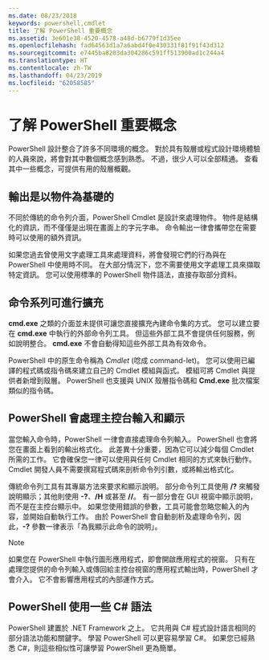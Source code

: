 ```yaml
---
ms.date: 08/23/2018
keywords: powershell,cmdlet
title: 了解 PowerShell 重要概念
ms.assetid: 3e601e38-4520-4578-a48d-b6779f1d35ee
ms.openlocfilehash: fad64563d1a7a6abd4f0e430331f81f91f43d312
ms.sourcegitcommit: e7445ba8203da304286c591ff513900ad1c244a4
ms.translationtype: HT
ms.contentlocale: zh-TW
ms.lasthandoff: 04/23/2019
ms.locfileid: "62058585"
---
```

# <a name="understanding-important-powershell-concepts"></a>了解 PowerShell 重要概念

PowerShell 設計整合了許多不同環境的概念。 對於具有殼層或程式設計環境體驗的人員來說，將會對其中數個概念感到熟悉。 不過，很少人可以全部精通。 查看其中一些概念，可提供有用的殼層概觀。

## <a name="output-is-object-based"></a>輸出是以物件為基礎的

不同於傳統的命令列介面，PowerShell Cmdlet 是設計來處理物件。
物件是結構化的資訊，而不僅僅是出現在畫面上的字元字串。 命令輸出一律會攜帶您在需要時可以使用的額外資訊。

如果您過去曾使用文字處理工具來處理資料，將會發現它們的行為與在 PowerShell 中使用時不同。 在大部分情況下，您不需要使用文字處理工具來擷取特定資訊。 您可以使用標準的 PowerShell 物件語法，直接存取部分資料。

## <a name="the-command-family-is-extensible"></a>命令系列可進行擴充

**cmd.exe** 之類的介面並未提供可讓您直接擴充內建命令集的方式。 您可以建立要在 **cmd.exe** 中執行的外部命令列工具。 但這些外部工具不會提供任何服務，例如說明整合。 **cmd.exe** 不會自動得知這些外部工具為有效命令。

PowerShell 中的原生命令稱為 *Cmdlet* (唸成 command-let)。 您可以使用已編譯的程式碼或指令碼來建立自己的 Cmdlet 模組與函式。 模組可將 Cmdlet 與提供者新增到殼層。 PowerShell 也支援與 UNIX 殼層指令碼和 **Cmd.exe** 批次檔案類似的指令碼。

## <a name="powershell-handles-console-input-and-display"></a>PowerShell 會處理主控台輸入和顯示

當您輸入命令時，PowerShell 一律會直接處理命令列輸入。 PowerShell 也會將您在畫面上看到的輸出格式化。 此差異十分重要，因為它可以減少每個 Cmdlet 所需的工作。 它會確保您一律可以使用與任何 Cmdlet 相同的方式來執行動作。 Cmdlet 開發人員不需要撰寫程式碼來剖析命令列引數，或將輸出格式化。

傳統命令列工具有其專屬方法來要求和顯示說明。 部分命令列工具使用 **/?** 來觸發說明顯示；其他則使用 **-?**、**/H** 或甚至 **//**。 有一部分會在 GUI 視窗中顯示說明，而不是在主控台顯示中。 如果您使用錯誤的參數，工具可能會忽略您輸入的內容，並開始自動執行工作。
由於 PowerShell 會自動剖析及處理命令列，因此，**-?** 參數一律表示「為我顯示此命令的說明」。

> [!NOTE]
> 如果您在 PowerShell 中執行圖形應用程式，即會開啟應用程式的視窗。
> 只有在處理您提供的命令列輸入或傳回給主控台視窗的應用程式輸出時，PowerShell 才會介入。 它不會影響應用程式的內部運作方式。

## <a name="powershell-uses-some-c-syntax"></a>PowerShell 使用一些 C# 語法

PowerShell 建置於 .NET Framework 之上。 它共用與 C# 程式設計語言相同的部分語法功能和關鍵字。 學習 PowerShell 可以更容易學習 C#。 如果您已經熟悉 C#，則這些相似性可讓學習 PowerShell 更為簡單。

